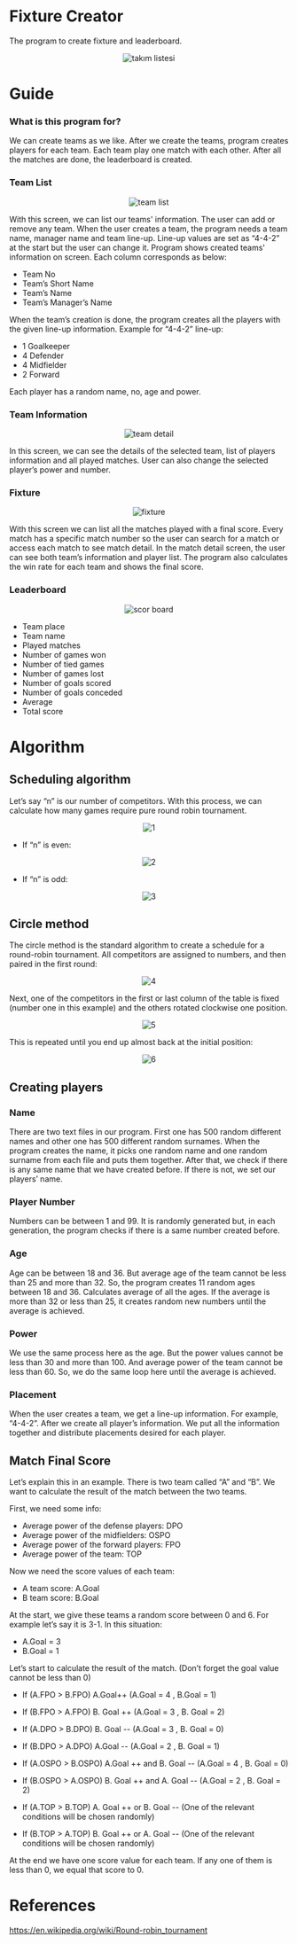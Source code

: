 # Fixture Creator
 The program to create fixture and leaderboard.

<p align="center">
  <img src="https://user-images.githubusercontent.com/74189776/147376449-49337c50-5b38-43c0-b33d-68cd9b217913.png" alt="takım listesi"/>
</p>

# Guide

### What is this program for?

We can create teams as we like. After we create the teams, program creates players for each team. Each team play one match with each other. After all the matches are done, the leaderboard is created.

### Team List

<p align="center">
  <img src="https://user-images.githubusercontent.com/74189776/147376451-28d3b3a6-a1e0-4a61-92d5-a1af2d66cec5.gif" alt="team list"/>
</p>

With this screen, we can list our teams' information. The user can add or remove any team. When the user creates a team, the program needs a team name, manager name and team line-up. Line-up values are set as “4-4-2” at the start but the user can change it.
Program shows created teams' information on screen. Each column corresponds as below:

*	Team No
*	Team’s Short Name
*	Team’s Name
*	Team’s Manager’s Name

When the team’s creation is done, the program creates all the players with the given line-up information. 
Example for “4-4-2” line-up:

*	1 Goalkeeper
*	4 Defender
*	4 Midfielder
*	2 Forward

Each player has a random name, no, age and power.

### Team Information

<p align="center">
  <img src="https://user-images.githubusercontent.com/74189776/147376454-89bca882-16aa-40a9-aea2-ed4a3aa0b844.gif" alt="team detail"/>
</p>

In this screen, we can see the details of the selected team, list of players information and all played matches. User can also change the selected player’s power and number.

### Fixture

<p align="center">
  <img src="https://user-images.githubusercontent.com/74189776/147376461-e4d0d864-72e7-496e-8a6e-49d591c89e3f.gif" alt="fixture"/>
</p>

With this screen we can list all the matches played with a final score. Every match has a specific match number so the user can search for a match or access each match to see match detail.
In the match detail screen, the user can see both team’s information and player list. The program also calculates the win rate for each team and shows the final score. 

### Leaderboard

<p align="center">
  <img src="https://user-images.githubusercontent.com/74189776/147376463-4d475b46-8839-4c19-aaf1-157b3667867d.png" alt="scor board"/>
</p>

*	Team place
*	Team name
*	Played matches
*	Number of games won
*	Number of tied games
*	Number of games lost
*	Number of goals scored
*	Number of goals conceded
*	Average
*	Total score

# Algorithm

## Scheduling algorithm

Let’s say “n” is our number of competitors. With this process, we can calculate how many games require pure round robin tournament.

<p align="center">
  <img src="https://user-images.githubusercontent.com/74189776/147376465-8a0b7854-e117-4e67-96e5-f2430ca4b2c6.png" alt="1"/>
</p>

* If “n” is even:

<p align="center">
  <img src="https://user-images.githubusercontent.com/74189776/147376473-ed19f7f1-0576-4437-8448-3cfa21e21762.png" alt="2"/>
</p>

* If “n” is odd:

<p align="center">
  <img src="https://user-images.githubusercontent.com/74189776/147376476-a45b5e5f-c93d-48cf-9e4a-a2d5af2d20db.png" alt="3"/>
</p>

## Circle method

The circle method is the standard algorithm to create a schedule for a round-robin tournament. All competitors are assigned to numbers, and then paired in the first round:

<p align="center">
  <img src="https://user-images.githubusercontent.com/74189776/147376481-49403780-ff53-41bb-93b2-2f47b5a0bd9d.png" alt="4"/>
</p>

Next, one of the competitors in the first or last column of the table is fixed (number one in this example) and the others rotated clockwise one position.

<p align="center">
  <img src="https://user-images.githubusercontent.com/74189776/147376488-d529ee20-3440-44ff-9eeb-16098495a7bf.png" alt="5"/>
</p>

This is repeated until you end up almost back at the initial position:

<p align="center">
  <img src="https://user-images.githubusercontent.com/74189776/147376491-ad624850-7307-4285-866b-90ed073c0013.png" alt="6"/>
</p>

## Creating players

### Name

There are two text files in our program. First one has 500 random different names and other one has 500 different random surnames. When the program creates the name, it picks one random name and one random surname from each file and puts them together. After that, we check if there is any same name that we have created before. If there is not, we set our players’ name.

### Player Number

Numbers can be between 1 and 99. It is randomly generated but, in each generation, the program checks if there is a same number created before.

### Age

Age can be between 18 and 36. But average age of the team cannot be less than 25 and more than 32. So, the program creates 11 random ages between 18 and 36. Calculates average of all the ages. If the average is more than 32 or less than 25, it creates random new numbers until the average is achieved.

### Power

We use the same process here as the age. But the power values cannot be less than 30 and more than 100. And average power of the team cannot be less than 60. So, we do the same loop here until the average is achieved.

### Placement

When the user creates a team, we get a line-up information. For example, “4-4-2”. After we create all player’s information. We put all the information together and distribute placements desired for each player. 

## Match Final Score

Let’s explain this in an example. There is two team called “A” and “B”. We want to calculate the result of the match between the two teams.

First, we need some info:
*	Average power of the defense players: DPO
*	Average power of the midfielders: OSPO
*	Average power of the forward players: FPO
*	Average power of the team: TOP

Now we need the score values of each team:
*	A team score: A.Goal
*	B team score: B.Goal


At the start, we give these teams a random score between 0 and 6. For example let’s say it is 3-1.  In this situation:
*	A.Goal = 3
*	B.Goal = 1

Let’s start to calculate the result of the match. (Don’t forget the goal value cannot be less than 0)

* If (A.FPO > B.FPO) A.Goal++ (A.Goal = 4 , B.Goal = 1)
* If (B.FPO > A.FPO) B. Goal ++ (A.Goal = 3 , B. Goal = 2)
* If (A.DPO > B.DPO) B. Goal -- (A.Goal = 3 , B. Goal = 0)
* If (B.DPO > A.DPO) A.Goal -- (A.Goal = 2 , B. Goal = 1)
* If (A.OSPO > B.OSPO) A.Goal ++ and B. Goal -- (A.Goal = 4 , B. Goal = 0)
* If (B.OSPO > A.OSPO) B. Goal ++ and A. Goal -- (A.Goal = 2 , B. Goal = 2)

* If (A.TOP > B.TOP) A. Goal ++ or B. Goal -- (One of the relevant conditions will be chosen randomly)
* If (B.TOP > A.TOP) B. Goal ++ or A. Goal -- (One of the relevant conditions will be chosen randomly)

At the end we have one score value for each team. If any one of them is less than 0, we equal that score to 0.

# References

https://en.wikipedia.org/wiki/Round-robin_tournament
